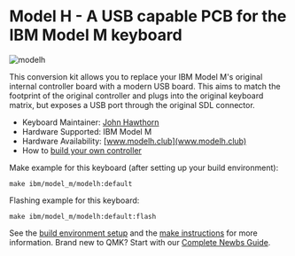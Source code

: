 # Model H - A USB capable PCB for the IBM Model M keyboard

![modelh](https://i.imgur.com/4ymGdkM.jpg)

This conversion kit allows you to replace your IBM Model M's original internal controller board with a modern USB board. This aims to match the footprint of the original controller and plugs into the original keyboard matrix, but exposes a USB port through the original SDL connector.

* Keyboard Maintainer: [John Hawthorn](https://github.com/jhawthorn)
* Hardware Supported: IBM Model M
* Hardware Availability: [www.modelh.club](www.modelh.club)
* How to [build your own controller](https://github.com/jberclaz/modelh)

Make example for this keyboard (after setting up your build environment):

    make ibm/model_m/modelh:default

Flashing example for this keyboard:

    make ibm/model_m/modelh:default:flash

See the [build environment setup](https://docs.qmk.fm/#/getting_started_build_tools) and the [make instructions](https://docs.qmk.fm/#/getting_started_make_guide) for more information. Brand new to QMK? Start with our [Complete Newbs Guide](https://docs.qmk.fm/#/newbs).
